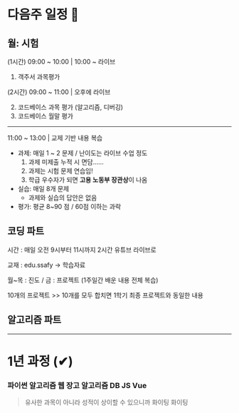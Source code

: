 # 다음주 일정 👀
## 월: 시험
(1시간) 09:00 ~ 10:00 | 10:00 ~ 라이브

1. 객주서 과목평가

(2시간) 09:00 ~ 11:00 | 오후에 라이브

2. 코드베이스 과목 평가 (알고리즘, 디버깅)
3. 코드베이스 월말 평가

---
11:00 ~ 13:00 | 교제 기반 내용 복습

- 과제: 매일 1 ~ 2 문제 / 난이도는 라이브 수업 정도
    1. 과제 미제출 누적 시 면담......
    2. 과제는 시험 문제 연습임!
    3. 학급 우수자가 되면 **고용 노동부 장관상**이 나옴
- 실습: 매일 8개 문제
  - 과제와 실습의 답안은 없음
- 평가: 평균 8~90 점 / 60점 이하는 과락

## 코딩 파트
시간 : 매일 오전 9시부터 11시까지 2시간 유튜브 라이브로 

교재 : edu.ssafy -> 학습자료

월~목 : 진도 / 금 : 프로젝트 (1주일간 배운 내용 전체 복습)

10개의 프로젝트 >> 10개를 모두 합치면 1학기 최종 프로젝트와 동일한 내용

## 알고리즘 파트

---
# 1년 과정 (✔)
### 파이썬 알고리즘 웹 장고 알고리즘 DB JS Vue
> 유사한 과목이 아니라 성적이 상이할 수 있으니까 화이팅 화이팅
